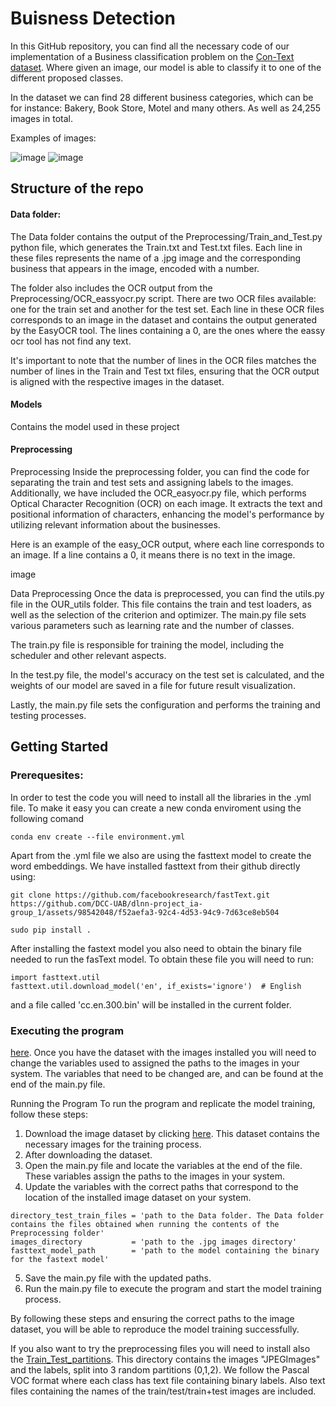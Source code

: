 # Buisness Detection

In this GitHub repository, you can find all the necessary code of our implementation of a Business classification problem on the [Con-Text dataset](https://staff.fnwi.uva.nl/s.karaoglu/datasetWeb/Dataset.html). Where given an image, our model is able to classify it to one of the different proposed classes.

In the dataset we can find 28 different business categories, which can be for instance: Bakery, Book Store, Motel and many others. As well as 24,255 images in total. 

Examples of images:

![image](https://github.com/DCC-UAB/dlnn-project_ia-group_1/assets/126601914/f036ad7f-0202-4ebf-92bf-53be95648300)
![image](https://github.com/DCC-UAB/dlnn-project_ia-group_1/assets/126601914/c3c2739f-32e9-4d9e-b003-2f6c2755dfd0)

## Structure of the repo

#### Data folder:

The Data folder contains the output of the Preprocessing/Train_and_Test.py python file, which generates the Train.txt and Test.txt files. Each line in these files represents the name of a .jpg image and the corresponding business that appears in the image, encoded with a number.

The folder also includes the OCR output from the Preprocessing/OCR_eassyocr.py script. There are two OCR files available: one for the train set and another for the test set. Each line in these OCR files corresponds to an image in the dataset and contains the output generated by the EasyOCR tool. The lines containing a 0, are the ones where the eassy ocr tool has not find any text.

It's important to note that the number of lines in the OCR files matches the number of lines in the Train and Test txt files, ensuring that the OCR output is aligned with the respective images in the dataset.

#### Models

Contains the model used in these project

#### Preprocessing

Preprocessing
Inside the preprocessing folder, you can find the code for separating the train and test sets and assigning labels to the images. Additionally, we have included the OCR_easyocr.py file, which performs Optical Character Recognition (OCR) on each image. It extracts the text and positional information of characters, enhancing the model's performance by utilizing relevant information about the businesses.

Here is an example of the easy_OCR output, where each line corresponds to an image. If a line contains a 0, it means there is no text in the image.

image

Data Preprocessing
Once the data is preprocessed, you can find the utils.py file in the OUR_utils folder. This file contains the train and test loaders, as well as the selection of the criterion and optimizer. The main.py file sets various parameters such as learning rate and the number of classes.

The train.py file is responsible for training the model, including the scheduler and other relevant aspects.

In the test.py file, the model's accuracy on the test set is calculated, and the weights of our model are saved in a file for future result visualization.

Lastly, the main.py file sets the configuration and performs the training and testing processes.

## Getting Started

### Prerequesites:
In order to test the code you will need to install all the libraries in the .yml file. To make it easy you can create a new conda enviroment using the following comand
```
conda env create --file environment.yml
```
Apart from the .yml file we also are using the fasttext model to create the word embeddings. We have installed fasttext from their github directly using:
```
git clone https://github.com/facebookresearch/fastText.git
https://github.com/DCC-UAB/dlnn-project_ia-group_1/assets/98542048/f52aefa3-92c4-4d53-94c9-7d63ce8eb504

sudo pip install .
```
After installing the fastext model you also need to obtain the binary file needed to run the fasText model. To obtain these file you will need to run:
```
import fasttext.util
fasttext.util.download_model('en', if_exists='ignore')  # English
```
and a file called 'cc.en.300.bin' will be installed in the current folder.


### Executing the program
 [here](http://isis-data.science.uva.nl/jvgemert/images.tar.gz). Once you have the dataset with the images installed you will need to change the variables used to assigned the paths to the images in your system. The variables that need to be changed are, and can be found at the end of the main.py file.


Running the Program
To run the program and replicate the model training, follow these steps:

1. Download the image dataset by clicking [here](http://isis-data.science.uva.nl/jvgemert/images.tar.gz). This dataset contains the necessary images for the training process.
2. After downloading the dataset.
3. Open the main.py file and locate the variables at the end of the file. These variables assign the paths to the images in your system.
4. Update the variables with the correct paths that correspond to the location of the installed image dataset on your system.
```
directory_test_train_files = 'path to the Data folder. The Data folder contains the files obtained when running the contents of the Preprocessing folder'
images_directory           = 'path to the .jpg images directory'             
fasttext_model_path        = 'path to the model containing the binary for the fastext model'
```
5. Save the main.py file with the updated paths.
6. Run the main.py file to execute the program and start the model training process.

By following these steps and ensuring the correct paths to the image dataset, you will be able to reproduce the model training successfully.

If you also want to try the preprocessing files you will need to install also the [Train_Test_partitions](http://isis-data.science.uva.nl/jvgemert/features.tar.gz). This directory contains the images "JPEGImages" and the labels, split into 3 random partitions (0,1,2). We follow the Pascal VOC format where each class has text file containing binary labels. Also text files containing the names of the train/test/train+test images are included.

